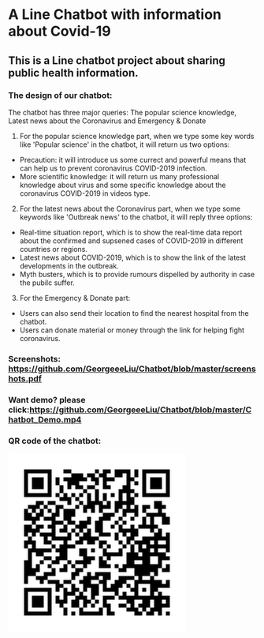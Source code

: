 # A Line Chatbot with information about Covid-19
## This is a Line chatbot project about sharing public health information.    
### The design of our chatbot:    
The chatbot has three major queries: The popular science knowledge, Latest news about the Coronavirus and Emergency & Donate   
1. For the popular science knowledge part, when we type some key words like 'Popular science' in the chatbot, it will return us two options:
* Precaution: it will introduce us some currect and powerful means that can help us to prevent coronavirus COVID-2019 infection.
* More scientific knowledge: it will return us many professional knowledge about virus and some specific knowledge about the coronavirus COVID-2019 in videos type.
2. For the latest news about the Coronavirus part, when we type some keywords like 'Outbreak news' to the chatbot, it will reply three options:   
* Real-time situation report, which is to show the real-time data report about the confirmed and supsened cases of COVID-2019 in different countries or regions.   
* Latest news about COVID-2019, which is to show the link of the latest developments in the outbreak.     
* Myth busters, which is to provide rumours dispelled by authority in case the pubilc suffer.      
3. For the Emergency & Donate part:
* Users can also send their location to find the nearest hospital from the chatbot.
* Users can donate material or money through the link for helping fight coronavirus.
### Screenshots: https://github.com/GeorgeeeLiu/Chatbot/blob/master/screenshots.pdf

### Want demo? please click:https://github.com/GeorgeeeLiu/Chatbot/blob/master/Chatbot_Demo.mp4

### QR code of the chatbot:

![Alt Text](https://github.com/GeorgeeeLiu/Chatbot/blob/master/182wpswj.png)
